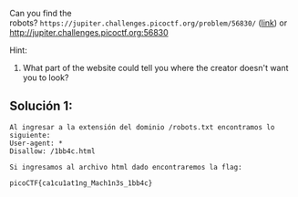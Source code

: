 Can you find the robots? `https://jupiter.challenges.picoctf.org/problem/56830/` ([link](https://jupiter.challenges.picoctf.org/problem/56830/)) or http://jupiter.challenges.picoctf.org:56830

Hint:
1. What part of the website could tell you where the creator doesn't want you to look?

## Solución 1:
```
Al ingresar a la extensión del dominio /robots.txt encontramos lo siguiente:
User-agent: *
Disallow: /1bb4c.html

Si ingresamos al archivo html dado encontraremos la flag:

picoCTF{ca1cu1at1ng_Mach1n3s_1bb4c}
```